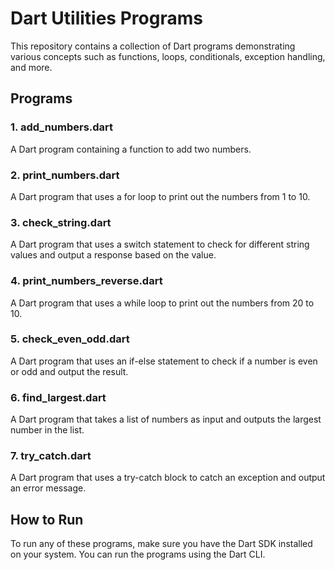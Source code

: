 # Dart Utilities Programs

This repository contains a collection of Dart programs demonstrating various concepts such as functions, loops, conditionals, exception handling, and more.

## Programs

### 1. add_numbers.dart
A Dart program containing a function to add two numbers.

### 2. print_numbers.dart
A Dart program that uses a for loop to print out the numbers from 1 to 10.

### 3. check_string.dart
A Dart program that uses a switch statement to check for different string values and output a response based on the value.

### 4. print_numbers_reverse.dart
A Dart program that uses a while loop to print out the numbers from 20 to 10.

### 5. check_even_odd.dart
A Dart program that uses an if-else statement to check if a number is even or odd and output the result.

### 6. find_largest.dart
A Dart program that takes a list of numbers as input and outputs the largest number in the list.

### 7. try_catch.dart
A Dart program that uses a try-catch block to catch an exception and output an error message.

## How to Run

To run any of these programs, make sure you have the Dart SDK installed on your system. You can run the programs using the Dart CLI.


